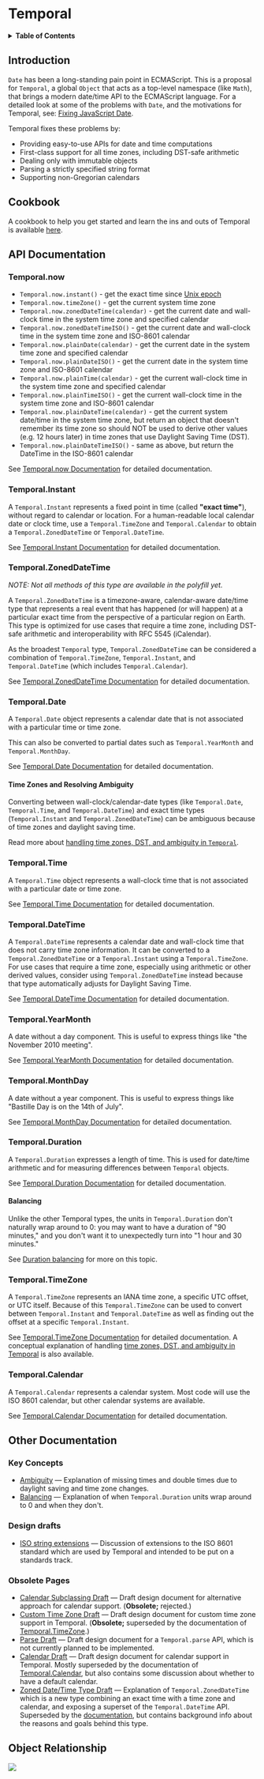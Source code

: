 # Temporal

<details>
  <summary><strong>Table of Contents</strong></summary>
<!-- toc -->
</details>

## Introduction

`Date` has been a long-standing pain point in ECMAScript.
This is a proposal for `Temporal`, a global `Object` that acts as a top-level namespace (like `Math`), that brings a modern date/time API to the ECMAScript language.
For a detailed look at some of the problems with `Date`, and the motivations for Temporal, see:
[Fixing JavaScript Date](https://maggiepint.com/2017/04/09/fixing-javascript-date-getting-started/).

Temporal fixes these problems by:

- Providing easy-to-use APIs for date and time computations
- First-class support for all time zones, including DST-safe arithmetic
- Dealing only with immutable objects
- Parsing a strictly specified string format
- Supporting non-Gregorian calendars

## Cookbook

A cookbook to help you get started and learn the ins and outs of Temporal is available [here](./cookbook.md).

## API Documentation

### **Temporal.now**

- `Temporal.now.instant()` - get the exact time since [Unix epoch](https://en.wikipedia.org/wiki/Unix_time)
- `Temporal.now.timeZone()` - get the current system time zone
- `Temporal.now.zonedDateTime(calendar)` - get the current date and wall-clock time in the system time zone and specified calendar
- `Temporal.now.zonedDateTimeISO()` - get the current date and wall-clock time in the system time zone and ISO-8601 calendar
- `Temporal.now.plainDate(calendar)` - get the current date in the system time zone and specified calendar
- `Temporal.now.plainDateISO()` - get the current date in the system time zone and ISO-8601 calendar
- `Temporal.now.plainTime(calendar)` - get the current wall-clock time in the system time zone and specified calendar
- `Temporal.now.plainTimeISO()` - get the current wall-clock time in the system time zone and ISO-8601 calendar
- `Temporal.now.plainDateTime(calendar)` - get the current system date/time in the system time zone, but return an object that doesn't remember its time zone so should NOT be used to derive other values (e.g. 12 hours later) in time zones that use Daylight Saving Time (DST).
- `Temporal.now.plainDateTimeISO()` - same as above, but return the DateTime in the ISO-8601 calendar

See [Temporal.now Documentation](./now.md) for detailed documentation.

### **Temporal.Instant**

A `Temporal.Instant` represents a fixed point in time (called **"exact time"**), without regard to calendar or location.
For a human-readable local calendar date or clock time, use a `Temporal.TimeZone` and `Temporal.Calendar` to obtain a `Temporal.ZonedDateTime` or `Temporal.DateTime`.

See [Temporal.Instant Documentation](./instant.md) for detailed documentation.

### **Temporal.ZonedDateTime**

_NOTE: Not all methods of this type are available in the polyfill yet._

A `Temporal.ZonedDateTime` is a timezone-aware, calendar-aware date/time type that represents a real event that has happened (or will happen) at a particular exact time from the perspective of a particular region on Earth.
This type is optimized for use cases that require a time zone, including DST-safe arithmetic and interoperability with RFC 5545 (iCalendar).

As the broadest `Temporal` type, `Temporal.ZonedDateTime` can be considered a combination of `Temporal.TimeZone`, `Temporal.Instant`, and `Temporal.DateTime` (which includes `Temporal.Calendar`).

See [Temporal.ZonedDateTime Documentation](./zoneddatetime.md) for detailed documentation.

### **Temporal.Date**

A `Temporal.Date` object represents a calendar date that is not associated with a particular time or time zone.

This can also be converted to partial dates such as `Temporal.YearMonth` and `Temporal.MonthDay`.

See [Temporal.Date Documentation](./date.md) for detailed documentation.

#### Time Zones and Resolving Ambiguity

Converting between wall-clock/calendar-date types (like `Temporal.Date`, `Temporal.Time`, and `Temporal.DateTime`) and exact time types (`Temporal.Instant` and `Temporal.ZonedDateTime`) can be ambiguous because of time zones and daylight saving time.

Read more about [handling time zones, DST, and ambiguity in `Temporal`](./ambiguity.md).

### **Temporal.Time**

A `Temporal.Time` object represents a wall-clock time that is not associated with a particular date or time zone.

See [Temporal.Time Documentation](./time.md) for detailed documentation.

### **Temporal.DateTime**

A `Temporal.DateTime` represents a calendar date and wall-clock time that does not carry time zone information. It can be converted to a `Temporal.ZonedDateTime` or a `Temporal.Instant` using a `Temporal.TimeZone`.
For use cases that require a time zone, especially using arithmetic or other derived values, consider using `Temporal.ZonedDateTime` instead because that type automatically adjusts for Daylight Saving Time.

See [Temporal.DateTime Documentation](./datetime.md) for detailed documentation.

### **Temporal.YearMonth**

A date without a day component.
This is useful to express things like "the November 2010 meeting".

See [Temporal.YearMonth Documentation](./yearmonth.md) for detailed documentation.

### **Temporal.MonthDay**

A date without a year component.
This is useful to express things like "Bastille Day is on the 14th of July".

See [Temporal.MonthDay Documentation](./monthday.md) for detailed documentation.

### **Temporal.Duration**

A `Temporal.Duration` expresses a length of time.
This is used for date/time arithmetic and for measuring differences between `Temporal` objects.

See [Temporal.Duration Documentation](./duration.md) for detailed documentation.

#### Balancing

Unlike the other Temporal types, the units in `Temporal.Duration` don't naturally wrap around to 0: you may want to have a duration of "90 minutes," and you don't want it to unexpectedly turn into "1 hour and 30 minutes."

See [Duration balancing](./balancing.md) for more on this topic.

### **Temporal.TimeZone**

A `Temporal.TimeZone` represents an IANA time zone, a specific UTC offset, or UTC itself.
Because of this `Temporal.TimeZone` can be used to convert between `Temporal.Instant` and `Temporal.DateTime` as well as finding out the offset at a specific `Temporal.Instant`.

See [Temporal.TimeZone Documentation](./timezone.md) for detailed documentation.
A conceptual explanation of handling [time zones, DST, and ambiguity in Temporal](./ambiguity.md) is also available.

### **Temporal.Calendar**

A `Temporal.Calendar` represents a calendar system.
Most code will use the ISO 8601 calendar, but other calendar systems are available.

See [Temporal.Calendar Documentation](./calendar.md) for detailed documentation.

## Other Documentation

### **Key Concepts**

- [Ambiguity](./ambiguity.md) &mdash; Explanation of missing times and double times due to daylight saving and time zone changes.
- [Balancing](./balancing.md) &mdash; Explanation of when `Temporal.Duration` units wrap around to 0 and when they don't.

### **Design drafts**

- [ISO string extensions](./iso-string-ext.md) &mdash; Discussion of extensions to the ISO 8601 standard which are used by Temporal and intended to be put on a standards track.

### Obsolete Pages

- [Calendar Subclassing Draft](./calendar-subclass.md) &mdash; Draft design document for alternative approach for calendar support.
  (**Obsolete;** rejected.)
- [Custom Time Zone Draft](./timezone-draft.md) &mdash; Draft design document for custom time zone support in Temporal.
  (**Obsolete;** superseded by the documentation of [Temporal.TimeZone](./timezone.md).)
- [Parse Draft](./parse-draft.md) &mdash; Draft design document for a `Temporal.parse` API, which is not currently planned to be implemented.
- [Calendar Draft](./calendar-draft.md) &mdash; Draft design document for calendar support in Temporal.
  Mostly superseded by the documentation of [Temporal.Calendar](./calendar.md), but also contains some discussion about whether to have a default calendar.
- [Zoned Date/Time Type Draft](./zoneddatetime-draft.md) &mdash; Explanation of `Temporal.ZonedDateTime` which is a new type combining an exact time with a time zone and calendar, and exposing a superset of the `Temporal.DateTime` API.
  Superseded by the [documentation](./zoneddatetime.md), but contains background info about the reasons and goals behind this type.

## Object Relationship

<img src="object-model.svg">
